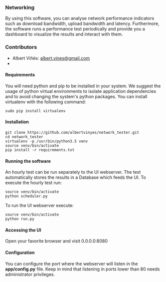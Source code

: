 ### Networking
By using this software, you can analyse network performance indicators such as download bandwidth, upload bandwidth and latency. Furthermore, the software runs a performance test periodically and provide you a dashboard to visualize the results and interact with them.

### Contributors
- Albert Viñés: albert.vines@gmail.com
-

#### Requirements
You will need python and pip to be installed in your system. We suggest the usage of python virtual environments to isolate  application dependencies and to avoid changing the system's python packages. You can install virtualenv with the following command:


```shell
sudo pip install virtualenv
```

#### Installation
```shell
git clone https://github.com/albertvinyes/network_tester.git
cd network_tester
virtualenv -p /usr/bin/python3.5 venv
source venv/bin/activate
pip install -r requirements.txt
```
#### Running the software
An hourly test can be run separately to the UI webserver. The test automatically stores the results in a Database which feeds the UI. To execute the hourly test run:

```shell
source venv/bin/activate
python scheduler.py
```

To run the UI webserver execute:
```shell
source venv/bin/activate
python run.py
```

#### Accessing the UI
Open your favorite browser and visit 0.0.0.0:8080

#### Configuration
You can configure the port where the webserver will listen in the **app/config.py** file. Keep in mind that listening in ports lower than 80 needs administrator privileges.
